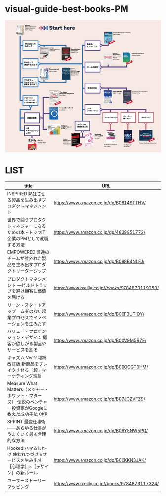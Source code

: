 # visual-guide-best-books-PM

![](./img/PMbookDiagram.png)

# LIST

|title|URL|
----|----
|INSPIRED 熱狂させる製品を生み出すプロダクトマネジメント |https://www.amazon.co.jp/dp/B0814STTHV/|
|世界で闘うプロダクトマネジャーになるための本 ~トップIT企業のPMとして就職する方法|https://www.amazon.co.jp/dp/4839951772/|
|EMPOWERED 普通のチームが並外れた製品を生み出すプロダクトリーダーシップ|https://www.amazon.co.jp/dp/B098B4NLFJ/|
|プロダクトマネジメント ―ビルドトラップを避け顧客に価値を届ける|https://www.oreilly.co.jp//books/9784873119250/|
|リーン・スタートアップ　ムダのない起業プロセスでイノベーションを生みだす|https://www.amazon.co.jp/dp/B00F3UTIQY/|
|バリュー・プロポジション・デザイン 顧客が欲しがる製品やサービスを創る|https://www.amazon.co.jp/dp/B00V9M5R7E/|
|キャズム Ver.2 増補改訂版 新商品をブレイクさせる「超」マーケティング理論|https://www.amazon.co.jp/dp/B00OCGT0HM/|
|Measure What Matters（メジャー・ホワット・マターズ） 伝説のベンチャー投資家がGoogleに教えた成功手法 OKR|https://www.amazon.co.jp/dp/B07JCZVFZ9/|
|SPRINT 最速仕事術――あらゆる仕事がうまくいく最も合理的な方法|https://www.amazon.co.jp/dp/B06Y5NW5PQ/|
|Hooked ハマるしかけ 使われつづけるサービスを生み出す［心理学］×［デザイン］の新ルール|https://www.amazon.co.jp/dp/B00KKN3JAK/|
|ユーザーストーリーマッピング|https://www.oreilly.co.jp//books/9784873117324/|


